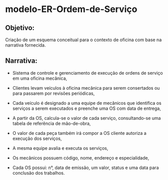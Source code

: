 # modelo-ER-Ordem-de-Serviço

## Objetivo:
Criação de um esquema conceitual para o contexto de oficina com base na narrativa fornecida. 

## Narrativa:
- Sistema de controle e gerenciamento de execução de ordens de serviço em uma oficina mecânica,

- Clientes levam veículos à oficina mecânica para serem consertados ou para passarem por revisões  periódicas,
  
- Cada veículo é designado a uma equipe de mecânicos que identifica os serviços a serem executados e preenche uma OS com data de entrega,
  
- A partir da OS, calcula-se o valor de cada serviço, consultando-se uma tabela de referência de mão-de-obra,
  
- O valor de cada peça também irá compor a OS cliente autoriza a execução dos serviços,
  
- A mesma equipe avalia e executa os serviços,
  
- Os mecânicos possuem código, nome, endereço e especialidade,
  
- Cada OS possui: n°, data de emissão, um valor, status e uma data para conclusão dos trabalhos.
